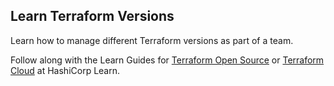 ## Learn Terraform Versions

Learn how to manage different Terraform versions as part of a team.

Follow along with the Learn Guides for [Terraform Open Source](https://learn.hashicorp.com/tutorials/terraform/versions?in=terraform/configuration-language) or [Terraform Cloud](https://learn.hashicorp.com/tutorials/terraform/cloud-versions?in=terraform/cloud) at HashiCorp Learn.
